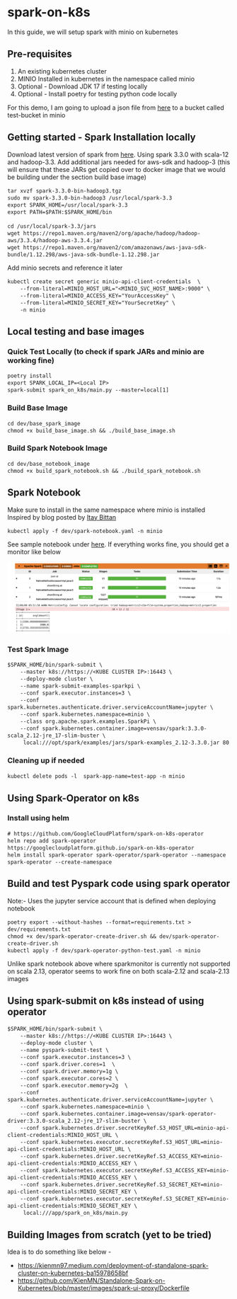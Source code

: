 # spark-on-k8s

In this guide, we will setup spark with minio on kubernetes

## Pre-requisites
1. An existing kubernetes cluster
2. MINIO Installed in kubernetes in the namespace called minio
3. Optional - Download JDK 17 if testing locally
4. Optional - Install poetry for testing python code locally

For this demo, I am going to upload a json file from [here](data/orders.json) to a bucket called test-bucket in minio


## Getting started - Spark Installation locally
Download latest version of spark from [here](https://dlcdn.apache.org/spark/spark-3.3.0/spark-3.3.0-bin-hadoop3.tgz). Using spark 3.3.0 with scala-12 and hadoop-3.3. Add additional jars needed for aws-sdk and hadoop-3 (this will ensure that these JARs get copied over to docker image that we would be building under the section build base image)

``` 
tar xvzf spark-3.3.0-bin-hadoop3.tgz
sudo mv spark-3.3.0-bin-hadoop3 /usr/local/spark-3.3
export SPARK_HOME=/usr/local/spark-3.3
export PATH=$PATH:$SPARK_HOME/bin

cd /usr/local/spark-3.3/jars
wget https://repo1.maven.org/maven2/org/apache/hadoop/hadoop-aws/3.3.4/hadoop-aws-3.3.4.jar
wget https://repo1.maven.org/maven2/com/amazonaws/aws-java-sdk-bundle/1.12.298/aws-java-sdk-bundle-1.12.298.jar
```
 
 Add minio secrets and reference it later
```
kubectl create secret generic minio-api-client-credentials  \
    --from-literal=MINIO_HOST_URL="<MINIO_SVC_HOST_NAME>:9000" \
    --from-literal=MINIO_ACCESS_KEY="YourAccessKey" \
    --from-literal=MINIO_SECRET_KEY="YourSecretKey" \
    -n minio 
```


## Local testing and base images

### Quick Test Locally (to check if spark JARs and minio are working fine)
```
poetry install
export SPARK_LOCAL_IP=<Local IP>
spark-submit spark_on_k8s/main.py --master=local[1]
```

### Build Base Image
```
cd dev/base_spark_image
chmod +x build_base_image.sh && ./build_base_image.sh
```


### Build Spark Notebook Image
```
cd dev/base_notebook_image
chmod +x build_spark_notebook.sh && ./build_spark_notebook.sh
```


## Spark Notebook
Make sure to install in the same namespace where minio is installed
Inspired by blog posted by [Itay Bittan](https://towardsdatascience.com/jupyter-notebook-spark-on-kubernetes-880af7e06351)
```
kubectl apply -f dev/spark-notebook.yaml -n minio
```
See sample notebook under [here](notebook/spark-k8s-test.ipynb). If everything works fine, you should get a monitor like below

![jupyter-sparkmonitor](notebook/sparkmonitor.png)


### Test Spark Image
```
$SPARK_HOME/bin/spark-submit \
    --master k8s://https://<KUBE CLUSTER IP>:16443 \
    --deploy-mode cluster \
    --name spark-submit-examples-sparkpi \
    --conf spark.executor.instances=3 \
    --conf spark.kubernetes.authenticate.driver.serviceAccountName=jupyter \
    --conf spark.kubernetes.namespace=minio \
    --class org.apache.spark.examples.SparkPi \
    --conf spark.kubernetes.container.image=vensav/spark:3.3.0-scala_2.12-jre_17-slim-buster \
     local:///opt/spark/examples/jars/spark-examples_2.12-3.3.0.jar 80
```

### Cleaning up if needed
`kubectl delete pods -l  spark-app-name=test-app -n minio`


## Using Spark-Operator on k8s

### Install using helm
```
# https://github.com/GoogleCloudPlatform/spark-on-k8s-operator
helm repo add spark-operator https://googlecloudplatform.github.io/spark-on-k8s-operator
helm install spark-operator spark-operator/spark-operator --namespace spark-operator --create-namespace 
```

## Build and test Pyspark code using spark operator
Note:- Uses the jupyter service account that is defined when deploying notebook
```
poetry export --without-hashes --format=requirements.txt > dev/requirements.txt
chmod +x dev/spark-operator-create-driver.sh && dev/spark-operator-create-driver.sh
kubectl apply -f dev/spark-operator-python-test.yaml -n minio
```
Unlike spark notebook above where sparkmonitor is currently not supported on scala 2.13, operator seems to work fine on both scala-2.12 and scala-2.13 images


## Using spark-submit on k8s instead of using operator
```
$SPARK_HOME/bin/spark-submit \
    --master k8s://https://<KUBE CLUSTER IP>:16443 \
    --deploy-mode cluster \
    --name pyspark-submit-test \
    --conf spark.executor.instances=3 \
    --conf spark.driver.cores=1  \
    --conf spark.driver.memory=1g \
    --conf spark.executor.cores=2 \
    --conf spark.executor.memory=2g  \
    --conf spark.kubernetes.authenticate.driver.serviceAccountName=jupyter \
    --conf spark.kubernetes.namespace=minio \
    --conf spark.kubernetes.container.image=vensav/spark-operator-driver:3.3.0-scala_2.12-jre_17-slim-buster \
    --conf spark.kubernetes.driver.secretKeyRef.S3_HOST_URL=minio-api-client-credentials:MINIO_HOST_URL \
    --conf spark.kubernetes.executor.secretKeyRef.S3_HOST_URL=minio-api-client-credentials:MINIO_HOST_URL \
    --conf spark.kubernetes.driver.secretKeyRef.S3_ACCESS_KEY=minio-api-client-credentials:MINIO_ACCESS_KEY \
    --conf spark.kubernetes.executor.secretKeyRef.S3_ACCESS_KEY=minio-api-client-credentials:MINIO_ACCESS_KEY \
    --conf spark.kubernetes.driver.secretKeyRef.S3_SECRET_KEY=minio-api-client-credentials:MINIO_SECRET_KEY \
    --conf spark.kubernetes.executor.secretKeyRef.S3_SECRET_KEY=minio-api-client-credentials:MINIO_SECRET_KEY \
     local:///app/spark_on_k8s/main.py
```


## Building Images from scratch (yet to be tried)
Idea is to do something like below -
- https://kienmn97.medium.com/deployment-of-standalone-spark-cluster-on-kubernetes-ba15978658bf
- https://github.com/KienMN/Standalone-Spark-on-Kubernetes/blob/master/images/spark-ui-proxy/Dockerfile

